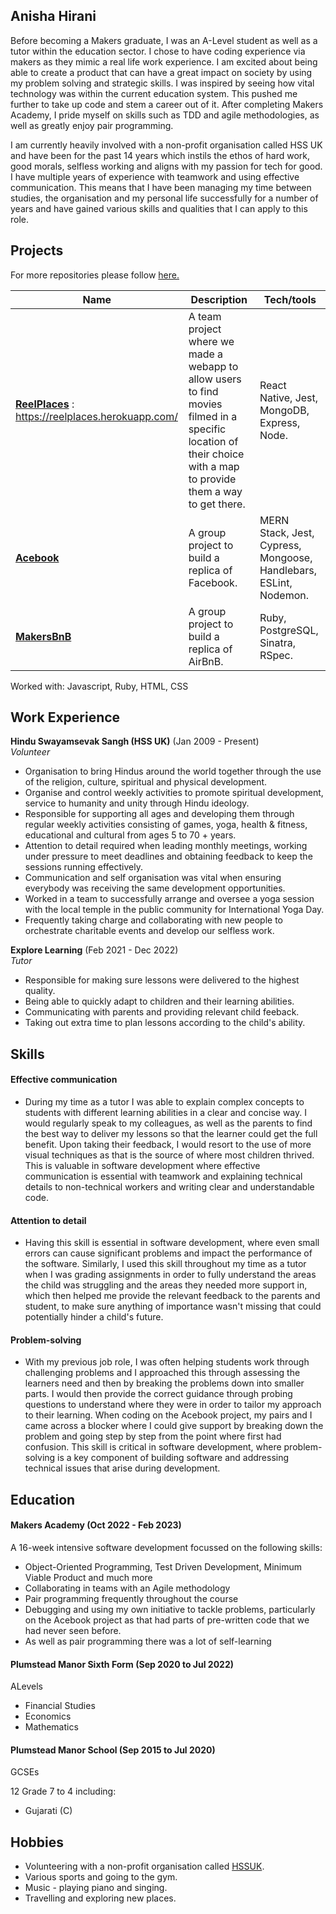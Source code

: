 ## Anisha Hirani

Before becoming a Makers graduate, I was an A-Level student as well as a tutor within the education sector. I chose to have coding experience via makers as they mimic a real life work experience. I am excited about being able to create a product that can have a great impact on society by using my problem solving and strategic skills. I was inspired by seeing how vital technology was within the current education system. This pushed me further to take up code and stem a career out of it. After completing Makers Academy, I pride myself on skills such as TDD and agile methodologies, as well as greatly enjoy pair programming. 

I am currently heavily involved with a non-profit organisation called HSS UK and have been for the past 14 years which instils the ethos of hard work, good morals, selfless working and aligns with my passion for tech for good. I have multiple years of experience with teamwork and using effective communication. This means that I have been managing my time between studies, the organisation and my personal life successfully for a number of years and have gained various skills and qualities that I can apply to this role.


## Projects
For more repositories please follow [here.](https://github.com/anisha-11)

| Name                         | Description       | Tech/tools        |
| ---------------------------- | ----------------- | ----------------- |
| [**ReelPlaces**](https://github.com/anisha-11/ReelPlaces) : https://reelplaces.herokuapp.com/ | A team project where we made a webapp to allow users to find movies filmed in a specific location of their choice with a map to provide them a way to get there. | React Native, Jest, MongoDB, Express, Node. |
| [**Acebook**](https://github.com/anisha-11/acebook) | A group project to build a replica of Facebook. | MERN Stack, Jest, Cypress, Mongoose, Handlebars, ESLint, Nodemon.|
| [**MakersBnB**](https://github.com/anisha-11/MakersBnB) | A group project to build a replica of AirBnB. | Ruby, PostgreSQL, Sinatra, RSpec.|

Worked with: Javascript, Ruby, HTML, CSS

## Work Experience

**Hindu Swayamsevak Sangh (HSS UK)** (Jan 2009 - Present)  
_Volunteer_

- Organisation to bring Hindus around the world together through the use of the religion, culture, spiritual and physical development.
- Organise and control weekly activities to promote spiritual development, service to humanity and unity through Hindu ideology. 
- Responsible for supporting all ages and developing them through regular weekly activities consisting of games, yoga, health & fitness, educational and cultural from ages 5 to 70 + years.
- Attention to detail required when leading monthly meetings, working under pressure to meet deadlines and obtaining feedback to keep the sessions running effectively. 
- Communication and self organisation was vital when ensuring everybody was receiving the same development opportunities.
- Worked in a team to successfully arrange and oversee a yoga session with the local temple in the public community for International Yoga Day.
- Frequently taking charge and collaborating with new people to orchestrate charitable events and develop our selfless work. 

**Explore Learning** (Feb 2021 - Dec 2022)  
_Tutor_

- Responsible for making sure lessons were delivered to the highest quality. 
- Being able to quickly adapt to children and their learning abilities.
- Communicating with parents and providing relevant child feeback.
- Taking out extra time to plan lessons according to the child's ability.

## Skills

#### Effective communication

- During my time as a tutor I was able to explain complex concepts to students with different learning abilities in a clear and concise way. I would regularly speak to my colleagues, as well as the parents to find the best way to deliver my lessons so that the learner could get the full benefit. Upon taking their feedback, I would resort to the use of more visual techniques as that is the source of where most children thrived. This is valuable in software development where effective communication is essential with teamwork and explaining technical details to non-technical workers and writing clear and understandable code. 

#### Attention to detail

- Having this skill is essential in software development, where even small errors can cause significant problems and impact the performance of the software. Similarly, I used this skill throughout my time as a tutor when I was grading assignments in order to fully understand the areas the child was struggling and the areas they needed more support in, which then helped me provide the relevant feedback to the parents and student, to make sure anything of importance wasn't missing that could potentially hinder a child's future. 

#### Problem-solving

- With my previous job role, I was often helping students work through challenging problems and I approached this through assessing the learners need and then by breaking the problems down into smaller parts. I would then provide the correct guidance through probing questions to understand where they were in order to tailor my approach to their learning. When coding on the Acebook project, my pairs and I came across a blocker where I could give support by breaking down the problem and going step by step from the point where first had confusion. This skill is critical in software development, where problem-solving is a key component of building software and addressing technical issues that arise during development.

## Education

#### Makers Academy (Oct 2022 - Feb 2023)

A 16-week intensive software development focussed on the following skills:
- Object-Oriented Programming, Test Driven Development, Minimum Viable Product and much more
- Collaborating in teams with an Agile methodology
- Pair programming frequently throughout the course
- Debugging and using my own initiative to tackle problems, particularly on the Acebook project as that had parts of pre-written code that we had never seen before.
- As well as pair programming there was a lot of self-learning

#### Plumstead Manor Sixth Form (Sep 2020 to Jul 2022)

ALevels

- Financial Studies 
- Economics 
- Mathematics 

#### Plumstead Manor School (Sep 2015 to Jul 2020)

GCSEs

12 Grade 7 to 4 including:
- Gujarati (C)

## Hobbies

- Volunteering with a non-profit organisation called [HSSUK](https://hssuk.org/).
- Various sports and going to the gym.
- Music - playing piano and singing.
- Travelling and exploring new places.
